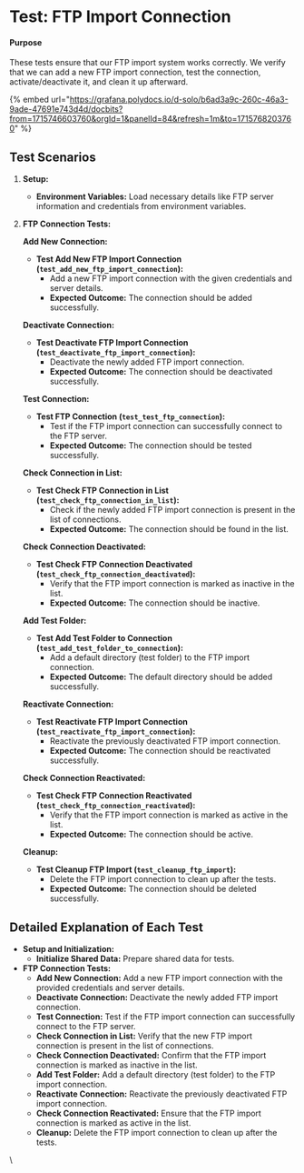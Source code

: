 # Test: FTP Import Connection

#### Purpose

These tests ensure that our FTP import system works correctly. We verify that we can add a new FTP import connection, test the connection, activate/deactivate it, and clean it up afterward.



{% embed url="https://grafana.polydocs.io/d-solo/b6ad3a9c-260c-46a3-9ade-47691e743d4d/docbits?from=1715746603760&orgId=1&panelId=84&refresh=1m&to=1715768203760" %}

## Test Scenarios

1. **Setup:**
   * **Environment Variables:** Load necessary details like FTP server information and credentials from environment variables.
2.  **FTP Connection Tests:**

    **Add New Connection:**

    * **Test Add New FTP Import Connection (`test_add_new_ftp_import_connection`):**
      * Add a new FTP import connection with the given credentials and server details.
      * **Expected Outcome:** The connection should be added successfully.

    **Deactivate Connection:**

    * **Test Deactivate FTP Import Connection (`test_deactivate_ftp_import_connection`):**
      * Deactivate the newly added FTP import connection.
      * **Expected Outcome:** The connection should be deactivated successfully.

    **Test Connection:**

    * **Test FTP Connection (`test_test_ftp_connection`):**
      * Test if the FTP import connection can successfully connect to the FTP server.
      * **Expected Outcome:** The connection should be tested successfully.

    **Check Connection in List:**

    * **Test Check FTP Connection in List (`test_check_ftp_connection_in_list`):**
      * Check if the newly added FTP import connection is present in the list of connections.
      * **Expected Outcome:** The connection should be found in the list.

    **Check Connection Deactivated:**

    * **Test Check FTP Connection Deactivated (`test_check_ftp_connection_deactivated`):**
      * Verify that the FTP import connection is marked as inactive in the list.
      * **Expected Outcome:** The connection should be inactive.

    **Add Test Folder:**

    * **Test Add Test Folder to Connection (`test_add_test_folder_to_connection`):**
      * Add a default directory (test folder) to the FTP import connection.
      * **Expected Outcome:** The default directory should be added successfully.

    **Reactivate Connection:**

    * **Test Reactivate FTP Import Connection (`test_reactivate_ftp_import_connection`):**
      * Reactivate the previously deactivated FTP import connection.
      * **Expected Outcome:** The connection should be reactivated successfully.

    **Check Connection Reactivated:**

    * **Test Check FTP Connection Reactivated (`test_check_ftp_connection_reactivated`):**
      * Verify that the FTP import connection is marked as active in the list.
      * **Expected Outcome:** The connection should be active.

    **Cleanup:**

    * **Test Cleanup FTP Import (`test_cleanup_ftp_import`):**
      * Delete the FTP import connection to clean up after the tests.
      * **Expected Outcome:** The connection should be deleted successfully.

## Detailed Explanation of Each Test

* **Setup and Initialization:**
  * **Initialize Shared Data:** Prepare shared data for tests.
* **FTP Connection Tests:**
  * **Add New Connection:** Add a new FTP import connection with the provided credentials and server details.
  * **Deactivate Connection:** Deactivate the newly added FTP import connection.
  * **Test Connection:** Test if the FTP import connection can successfully connect to the FTP server.
  * **Check Connection in List:** Verify that the new FTP import connection is present in the list of connections.
  * **Check Connection Deactivated:** Confirm that the FTP import connection is marked as inactive in the list.
  * **Add Test Folder:** Add a default directory (test folder) to the FTP import connection.
  * **Reactivate Connection:** Reactivate the previously deactivated FTP import connection.
  * **Check Connection Reactivated:** Ensure that the FTP import connection is marked as active in the list.
  * **Cleanup:** Delete the FTP import connection to clean up after the tests.

\
